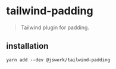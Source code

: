 # tailwind-padding
> Tailwind plugin for padding.

## installation
```shell
yarn add --dev @jswork/tailwind-padding
```
